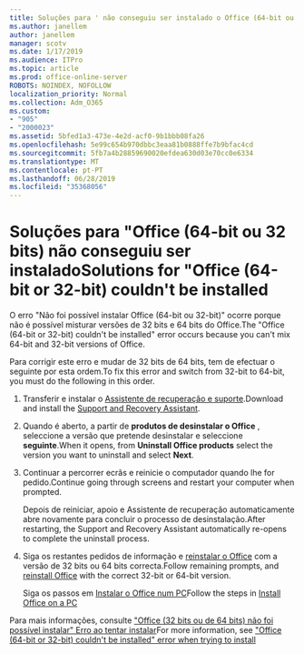```yaml
---
title: Soluções para ' não conseguiu ser instalado o Office (64-bit ou 32 bits)
ms.author: janellem
author: janellem
manager: scotv
ms.date: 1/17/2019
ms.audience: ITPro
ms.topic: article
ms.prod: office-online-server
ROBOTS: NOINDEX, NOFOLLOW
localization_priority: Normal
ms.collection: Adm_O365
ms.custom:
- "905"
- "2000023"
ms.assetid: 5bfed1a3-473e-4e2d-acf0-9b1bbb08fa26
ms.openlocfilehash: 5e99c654b970dbbc3eaa81b0888ffe7b9bfac4cd
ms.sourcegitcommit: 5fb7a4b28859690020efdea630d03e70cc0e6334
ms.translationtype: MT
ms.contentlocale: pt-PT
ms.lasthandoff: 06/28/2019
ms.locfileid: "35368056"
---
```

# <a name="solutions-for-office-64-bit-or-32-bit-couldnt-be-installed"></a><span data-ttu-id="4bd46-102">Soluções para "Office (64-bit ou 32 bits) não conseguiu ser instalado</span><span class="sxs-lookup"><span data-stu-id="4bd46-102">Solutions for "Office (64-bit or 32-bit) couldn't be installed</span></span>

<span data-ttu-id="4bd46-103">O erro "Não foi possível instalar Office (64-bit ou 32-bit)" ocorre porque não é possível misturar versões de 32 bits e 64 bits do Office.</span><span class="sxs-lookup"><span data-stu-id="4bd46-103">The "Office (64-bit or 32-bit) couldn't be installed" error occurs because you can't mix 64-bit and 32-bit versions of Office.</span></span>
  
<span data-ttu-id="4bd46-104">Para corrigir este erro e mudar de 32 bits de 64 bits, tem de efectuar o seguinte por esta ordem.</span><span class="sxs-lookup"><span data-stu-id="4bd46-104">To fix this error and switch from 32-bit to 64-bit, you must do the following in this order.</span></span>
  
1. <span data-ttu-id="4bd46-105">Transferir e instalar o [Assistente de recuperação e suporte](https://aka.ms/SARA-OfficeUninstall-Alchemy).</span><span class="sxs-lookup"><span data-stu-id="4bd46-105">Download and install the [Support and Recovery Assistant](https://aka.ms/SARA-OfficeUninstall-Alchemy).</span></span>

1. <span data-ttu-id="4bd46-106">Quando é aberto, a partir de **produtos de desinstalar o Office** , seleccione a versão que pretende desinstalar e seleccione **seguinte**.</span><span class="sxs-lookup"><span data-stu-id="4bd46-106">When it opens, from **Uninstall Office products** select the version you want to uninstall and select **Next**.</span></span>

2. <span data-ttu-id="4bd46-107">Continuar a percorrer ecrãs e reinicie o computador quando lhe for pedido.</span><span class="sxs-lookup"><span data-stu-id="4bd46-107">Continue going through screens and restart your computer when prompted.</span></span>

    <span data-ttu-id="4bd46-108">Depois de reiniciar, apoio e Assistente de recuperação automaticamente abre novamente para concluir o processo de desinstalação.</span><span class="sxs-lookup"><span data-stu-id="4bd46-108">After restarting, the Support and Recovery Assistant automatically re-opens to complete the uninstall process.</span></span>

3. <span data-ttu-id="4bd46-109">Siga os restantes pedidos de informação e [reinstalar o Office](https://portal.office.com/OLS/MySoftware.aspx) com a versão de 32 bits ou 64 bits correcta.</span><span class="sxs-lookup"><span data-stu-id="4bd46-109">Follow remaining prompts, and [reinstall Office](https://portal.office.com/OLS/MySoftware.aspx) with the correct 32-bit or 64-bit version.</span></span>

    <span data-ttu-id="4bd46-110">Siga os passos em [Instalar o Office num PC](https://support.office.com/article/4414eaaf-0478-48be-9c42-23adc4716658?wt.mc_id=Alchemy_ClientDIA)</span><span class="sxs-lookup"><span data-stu-id="4bd46-110">Follow the steps in [Install Office on a PC](https://support.office.com/article/4414eaaf-0478-48be-9c42-23adc4716658?wt.mc_id=Alchemy_ClientDIA)</span></span>

<span data-ttu-id="4bd46-111">Para mais informações, consulte ["Office (32 bits ou de 64 bits) não foi possível instalar" Erro ao tentar instalar](https://support.office.com/article/2e2dc9e5-3eb0-420c-862a-ab085b38597f?wt.mc_id=Alchemy_ClientDIA)</span><span class="sxs-lookup"><span data-stu-id="4bd46-111">For more information, see ["Office (64-bit or 32-bit) couldn't be installed" error when trying to install](https://support.office.com/article/2e2dc9e5-3eb0-420c-862a-ab085b38597f?wt.mc_id=Alchemy_ClientDIA)</span></span>
  